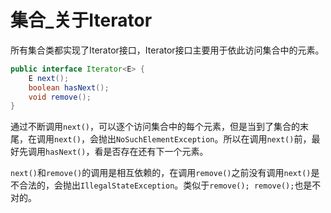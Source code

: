 # 集合\_关于Iterator

所有集合类都实现了Iterator接口，Iterator接口主要用于依此访问集合中的元素。

```java
public interface Iterator<E> {
    E next();
    boolean hasNext();
    void remove();
}
```

通过不断调用`next()`，可以逐个访问集合中的每个元素，但是当到了集合的末尾，在调用`next()`，会抛出`NoSuchElementException`。所以在调用`next()`前，最好先调用`hasNext()`，看是否存在还有下一个元素。

`next()`和`remove()`的调用是相互依赖的，在调用`remove()`之前没有调用`next()`是不合法的，会抛出`IllegalStateException`。类似于`remove(); remove();`也是不对的。

